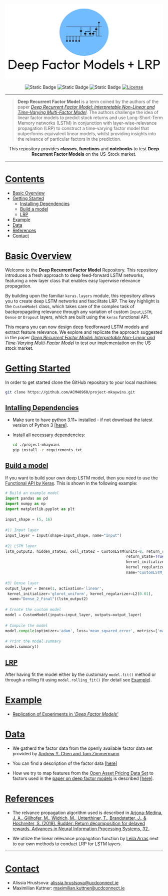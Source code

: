 <p align="center"><img width=% src="./static/logo.png" style="margin-bottom=0px"></p>
<div align="center">

![Static Badge](https://img.shields.io/badge/Python-3.11-green?style=flat-square&logo=python&logoColor=%23fff)
![Static Badge](https://img.shields.io/badge/Jupyter-1.0-green?style=flat-square&logo=jupyter&logoColor=%23fff)
![Static Badge](https://img.shields.io/badge/Tensorflow-2.13.0-orange?style=flat-square&logo=tensorflow&logoColor=%23fff)
[![License](https://img.shields.io/badge/license-MIT-red?style=flat-square)](./License)

</div>

---

> **Deep Recurrent Factor Model** is a term coined by the authors of the paper [*Deep Recurrent Factor Model: Interpretable Non-Linear and Time-Varying
> Multi-Factor Model*](https://arxiv.org/pdf/1901.11493.pdf). The authors challenge the idea of linear factor models to predict stock returns and use Long-Short-Term Memory networks (LSTM) in conjunction with layer-wise-relevance propagation (LRP) to construct a time-varying factor model that outperforms equivalent linear models, whilst providing insights into the relvance of particular factors in the prediction.



<div align=center>
This repository provides <b>classes</b>, <b>functions</b> and <b>notebooks</b>
to test <b>Deep Recurrent Factor Models</b> on the US-Stock market.
</div>

  
  

---

  

# [Contents](#contents)
 - [Basic Overview](#basic-overview)
 - [Getting Started](#getting-started) 
    - [Installing Dependencies](#intalling-dependencies)
    - [Build a model](#build-a-model)
    - [LRP](#lrp)
 - [Example](#example)
 - [Data](#data)
 - [References](#references)
 - [Contact](#contact)


# [Basic Overview](#basic-overview)
Welcome to the **Deep Recurrent Factor Model** Repository. This repository introduces a fresh approach to deep feed-forward LSTM networks, featuring a new layer class that enables easy layerwise relevance propagation. 

By building upon the familiar `keras.layers` module, this repository allows you to create deep LSTM networks and fascilitate LRP.
The key highlight is the `CustomModel` class, which takes care of the complex task of backpropagating relevance through any variation of custom `Input`,`LSTM`, 
`Dense` or `Dropout` layers, which are built using the `keras` functional API. 

This means you can now design deep feedforward LSTM models and extract feature relevance. We explore and replicate the approach suggested in the paper [*Deep Recurrent Factor Model: Interpretable Non-Linear and Time-Varying Multi-Factor Model*](https://arxiv.org/pdf/1901.11493.pdf) to test our implementation on the US stock market.


# [Getting Started](#getting-started)

In order to get started clone the GitHub repository to your local machines:
```bash
git clone https://github.com/ACM40960/project-mkaywins.git
```

## [Intalling Dependencies](#intalling-dependencies)
- Make sure to have python 3.11+ installed - if not download the latest version of Python 3 [[here]](https://www.python.org/downloads/).

- Install all necessary dependencies:

    ```bash
    cd ./project-mkaywins
    pip install -r requirements.txt
    ```

## [Build a model](#build-a-model)

If you want to build your own deep LSTM model, then you need to 
use the [Functional API by Keras](https://keras.io/guides/functional_api/). This is shown in the following example:

```python
# Build an example model
import pandas as pd
import numpy as np
import matplotlib.pyplot as plt

input_shape = (5, 16)

#1) Input layer
input_layer = Input(shape=input_shape, name="Input")

#2) LSTM layer
lstm_output2, hidden_state2, cell_state2 = CustomLSTM(units=8, return_sequences=False,
                                                      return_state=True,
                                                      kernel_initializer='glorot_uniform',
                                                      kernel_regularizer=L2(0.01),
                                                      name="CustomLSTM_2")(input_layer)

#3) Dense layer
output_layer = Dense(1, activation='linear',
 kernel_initializer='glorot_uniform', kernel_regularizer=L2(0.01),
  name="Dense_2_Final")(lstm_output2)

# Create the custom model
model = CustomModel(inputs=input_layer, outputs=output_layer)

# Compile the model
model.compile(optimizer='adam', loss='mean_squared_error', metrics=['mae'])

# Print the model summary
model.summary()
```

## [LRP](#lrp)

After having fit the model either by the customary `model.fit()` method or through a rolling fit using `model.rolling_fit()` (for detail see [Example]()).


# [Example](#example)

- [Replication of Experiments in <i>'Deep Factor Models'</i>](./Notebooks/DeepFactorModels.ipynb)
# [Data](#data)

- We gatherd the factor data from the openly available factor data set provided by [Andrew Y. Chen and Tom Zimmermann](https://www.openassetpricing.com/data/)

-  You can find a description of the factor data [[here]](https://docs.google.com/spreadsheets/d/1WLiuWh4Uq_0wK230yXpczsb_PON0z91e_TAcUtb0rkU/edit?pli=1#gid=312865186)

- How we try to map features from the [Open Asset Pricing Data Set](https://www.openassetpricing.com/data/) to factors used in the [paper on deep factor models]((https://arxiv.org/pdf/1901.11493.pdf)) is described [[here]](./static/Data/FactorDescription.md).

# [References](#references)

- The relvance propagation algorithm used is described in <a href=https://proceedings.neurips.cc/paper_files/paper/2019/file/16105fb9cc614fc29e1bda00dab60d41-Paper.pdf> Arjona-Medina, J. A., Gillhofer, M., Widrich, M., Unterthiner, T., Brandstetter, J., & Hochreiter, S. (2019). Rudder: Return decomposition for delayed rewards. Advances in Neural Information Processing Systems, 32.</a>. 

- We utilize the linear relevance propagation function by [Leila Arras](https://github.com/ArrasL/LRP_for_LSTM) next to our own methods to conduct LRP for LSTM layers.


---

# [Contact](#contact)

- Alissia Hrustsova:  alissia.hrustsova@ucdconnect.ie
- Maximilian Kuttner: maximilian.kuttner@ucdconnect.ie
